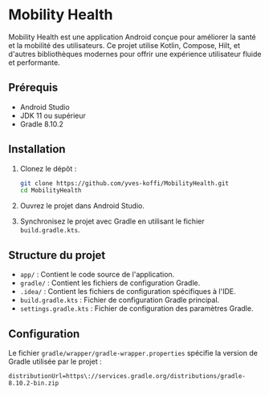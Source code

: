 # Mobility Health

Mobility Health est une application Android conçue pour améliorer la santé et la mobilité des utilisateurs. Ce projet utilise Kotlin, Compose, Hilt, et d'autres bibliothèques modernes pour offrir une expérience utilisateur fluide et performante.

## Prérequis

- Android Studio
- JDK 11 ou supérieur
- Gradle 8.10.2

## Installation

1. Clonez le dépôt :
    ```sh
    git clone https://github.com/yves-koffi/MobilityHealth.git
    cd MobilityHealth
    ```

2. Ouvrez le projet dans Android Studio.

3. Synchronisez le projet avec Gradle en utilisant le fichier `build.gradle.kts`.

## Structure du projet

- `app/` : Contient le code source de l'application.
- `gradle/` : Contient les fichiers de configuration Gradle.
- `.idea/` : Contient les fichiers de configuration spécifiques à l'IDE.
- `build.gradle.kts` : Fichier de configuration Gradle principal.
- `settings.gradle.kts` : Fichier de configuration des paramètres Gradle.

## Configuration

Le fichier `gradle/wrapper/gradle-wrapper.properties` spécifie la version de Gradle utilisée par le projet :
```properties
distributionUrl=https\://services.gradle.org/distributions/gradle-8.10.2-bin.zip